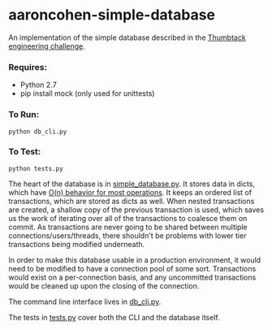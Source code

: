 # aaroncohen-simple-database
An implementation of the simple database described in the [Thumbtack engineering challenge](https://www.thumbtack.com/challenges/simple-database).

### Requires:
* Python 2.7
* pip install mock  (only used for unittests)

### To Run:
`python db_cli.py`

### To Test:
`python tests.py`


The heart of the database is in [simple_database.py](simple_database.py). It stores data in dicts, which have 
[O(n) behavior for most operations](https://wiki.python.org/moin/TimeComplexity). It keeps an ordered list of 
transactions, which are stored as dicts as well. When nested transactions are created, a shallow copy of the previous 
transaction is used, which saves us the work of iterating over all of the transactions to coalesce them on commit. 
As transactions are never going to be shared between multiple connections/users/threads, there shouldn't be problems 
with lower tier transactions being modified underneath.

In order to make this database usable in a production environment, it would need to be modified to have a connection
pool of some sort. Transactions would exist on a per-connection basis, and any uncommitted transactions would be
cleaned up upon the closing of the connection.

The command line interface lives in [db_cli.py](db_cli.py).

The tests in [tests.py](tests.py) cover both the CLI and the database itself.

